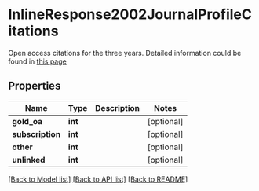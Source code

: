 # InlineResponse2002JournalProfileCitations

Open access citations for the three years. Detailed information could be found in [this page](http://jcr.help.clarivate.com/Content/open-access.htm)

## Properties
Name | Type | Description | Notes
------------ | ------------- | ------------- | -------------
**gold_oa** | **int** |  | [optional] 
**subscription** | **int** |  | [optional] 
**other** | **int** |  | [optional] 
**unlinked** | **int** |  | [optional] 

[[Back to Model list]](../README.md#documentation-for-models) [[Back to API list]](../README.md#documentation-for-api-endpoints) [[Back to README]](../README.md)


